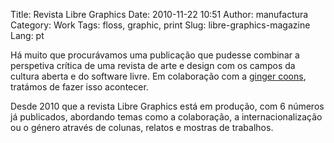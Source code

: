 Title: Revista Libre Graphics
Date: 2010-11-22 10:51
Author: manufactura
Category: Work
Tags: floss, graphic, print
Slug: libre-graphics-magazine
Lang: pt

Há muito que procurávamos uma publicação que pudesse combinar
a perspetiva crítica de uma revista de arte e design com os campos da
cultura aberta e do software livre. Em colaboração com a [ginger
coons](http://adaptstudio.ca), tratámos de fazer isso acontecer.

Desde 2010 que a revista Libre Graphics está em produção, com 6 números
já publicados, abordando temas como a colaboração, a internacionalização
ou o género através de colunas, relatos e mostras de trabalhos.

